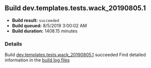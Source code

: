 ## Build dev.templates.tests.wack_20190805.1
- **Build result:** `succeeded`
- **Build queued:** 8/5/2019 3:00:02 AM
- **Build duration:** 1408.15 minutes
### Details
Build [dev.templates.tests.wack_20190805.1](https://winappstudio.visualstudio.com/web/build.aspx?pcguid=a4ef43be-68ce-4195-a619-079b4d9834c2&builduri=vstfs%3a%2f%2f%2fBuild%2fBuild%2f30221) succeeded
Find detailed information in the [build log files](https://uwpctdiags.blob.core.windows.net/buildlogs/dev.templates.tests.wack_20190805.1_logs.zip)
